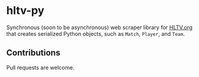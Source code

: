 # hltv-py

Synchronous (soon to be asynchronous) web scraper library for [HLTV.org](https://hltv.org/) that creates serialized Python objects, such as `Match`, `Player`, and `Team`.

## Contributions

Pull requests are welcome.
